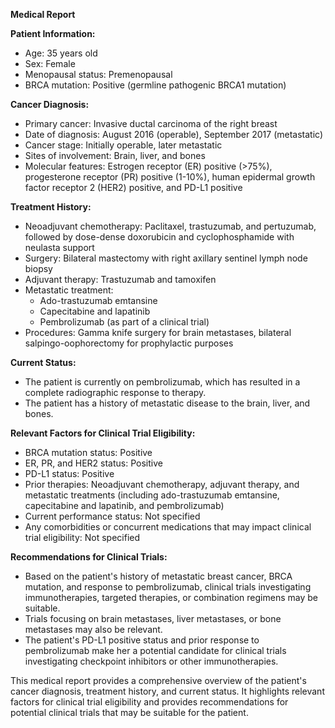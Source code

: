 **Medical Report**

**Patient Information:**

* Age: 35 years old
* Sex: Female
* Menopausal status: Premenopausal
* BRCA mutation: Positive (germline pathogenic BRCA1 mutation)

**Cancer Diagnosis:**

* Primary cancer: Invasive ductal carcinoma of the right breast
* Date of diagnosis: August 2016 (operable), September 2017 (metastatic)
* Cancer stage: Initially operable, later metastatic
* Sites of involvement: Brain, liver, and bones
* Molecular features: Estrogen receptor (ER) positive (>75%), progesterone receptor (PR) positive (1-10%), human epidermal growth factor receptor 2 (HER2) positive, and PD-L1 positive

**Treatment History:**

* Neoadjuvant chemotherapy: Paclitaxel, trastuzumab, and pertuzumab, followed by dose-dense doxorubicin and cyclophosphamide with neulasta support
* Surgery: Bilateral mastectomy with right axillary sentinel lymph node biopsy
* Adjuvant therapy: Trastuzumab and tamoxifen
* Metastatic treatment:
	+ Ado-trastuzumab emtansine
	+ Capecitabine and lapatinib
	+ Pembrolizumab (as part of a clinical trial)
* Procedures: Gamma knife surgery for brain metastases, bilateral salpingo-oophorectomy for prophylactic purposes

**Current Status:**

* The patient is currently on pembrolizumab, which has resulted in a complete radiographic response to therapy.
* The patient has a history of metastatic disease to the brain, liver, and bones.

**Relevant Factors for Clinical Trial Eligibility:**

* BRCA mutation status: Positive
* ER, PR, and HER2 status: Positive
* PD-L1 status: Positive
* Prior therapies: Neoadjuvant chemotherapy, adjuvant therapy, and metastatic treatments (including ado-trastuzumab emtansine, capecitabine and lapatinib, and pembrolizumab)
* Current performance status: Not specified
* Any comorbidities or concurrent medications that may impact clinical trial eligibility: Not specified

**Recommendations for Clinical Trials:**

* Based on the patient's history of metastatic breast cancer, BRCA mutation, and response to pembrolizumab, clinical trials investigating immunotherapies, targeted therapies, or combination regimens may be suitable.
* Trials focusing on brain metastases, liver metastases, or bone metastases may also be relevant.
* The patient's PD-L1 positive status and prior response to pembrolizumab make her a potential candidate for clinical trials investigating checkpoint inhibitors or other immunotherapies.

This medical report provides a comprehensive overview of the patient's cancer diagnosis, treatment history, and current status. It highlights relevant factors for clinical trial eligibility and provides recommendations for potential clinical trials that may be suitable for the patient.